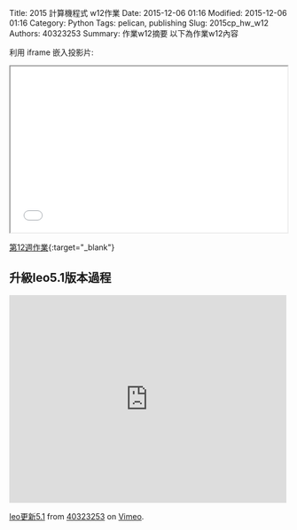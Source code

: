 Title: 2015 計算機程式 w12作業
Date: 2015-12-06 01:16
Modified: 2015-12-06 01:16
Category: Python
Tags: pelican, publishing
Slug: 2015cp_hw_w12
Authors: 40323253
Summary: 作業w12摘要
以下為作業w12內容

利用 iframe 嵌入投影片:

<iframe src="40323253_cp_w12.html" width="500" height="300"></iframe>

[第12週作業](40323253_cp_w12.html){:target="_blank"}

<h2>升級leo5.1版本過程</h2>
<iframe src="https://player.vimeo.com/video/149499000" width="500" height="375" frameborder="0" webkitallowfullscreen mozallowfullscreen allowfullscreen></iframe> <p><a href="https://vimeo.com/149499000">leo更新5.1</a> from <a href="https://vimeo.com/user44939680">40323253</a> on <a href="https://vimeo.com">Vimeo</a>.</p>